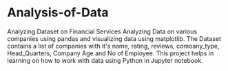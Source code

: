 # Analysis-of-Data
Analyzing Dataset on Financial Services
Analyzing Data on various companies using pandas and visualizing data using matplotlib.
The Dataset contains a list of companies with it's name, rating, reviews, comoany_type, Head_Quarters, Company Age and No of Employee.
This project helps in learning on how to work with data using Python in Jupyter notebook.
